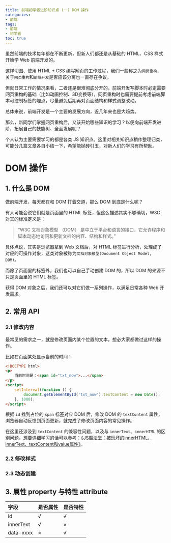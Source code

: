 ```yaml
---
title: 前端初学者进阶知识点 (一) DOM 操作
categories:
- 前端
tags:
- 前端
- 初学者
toc: true
---
```


虽然前端的技术每年都在不断更新，但新人们都还是从基础的 HTML、CSS 样式开始学 Web 前端开发的。

这样切图、使用 HTML + CSS 编写网页的工作过程，我们一般称之为`网页重构`，关于`网页重构`和`前端开发`是否应该分离也一直存在争议。

但就日常工作的情况来看，二者还是很难彻底分开的，前端开发写脚本时必定需要网页重构的基础（比如动画控制、3D变换等），网页重构时也需要提前考虑前端脚本可控制标签的埋点，尽量避免后期再对页面结构和样式调整改动。

总体来说，前端开发是一个主要的发展方向，近几年来也是大趋势。

那么，新同学们掌握网页重构后，又该开始哪些知识的学习？以便向前端开发进阶，拓展自己的技能树、全面发展呢？

个人认为主要需要学习的都是各类 JS 知识点。这里对相关知识点稍作整理归类，可能分几篇文章各自小结一下，希望能抛砖引玉，对新人们的学习有所帮助。

<!-- more -->

# DOM 操作

## 1. 什么是 DOM

做前端开发，每天都在和 DOM 打着交道，那么 DOM 到底是什么呢？

有人可能会说它们就是页面里的 HTML 标签，但这么描述其实不够确切，W3C 对其的标准定义是：

> “W3C 文档对象模型 （DOM） 是中立于平台和语言的接口，它允许程序和脚本动态地访问和更新文档的内容、结构和样式。”

具体点说，其实是浏览器拿到 Web 文档后，对 HTML 标签进行分析，处理成了对应的可操作对象，这类对象被称为`文档对象模型(Document Object Model, DOM)`。

而除了页面里的标签外，我们也可以自己手动创建 DOM 的，所以 DOM 的来源不只是页面里的 HTML 标签。

获得 DOM 对象之后，我们还可以对它们做一系列操作，以满足日常各种 Web 开发需求。

## 2. 常用 API

### 2.1 修改内容

最常见的需求之一，就是修改页面内某个位置的文本，想必大家都做过这样的操作。

比如在页面某处显示当前的时间：

```html
<!DOCTYPE html>
<p>
    当前时间是：<span id="txt_now">...</span>
</p>
<script>
    setInterval(function () {
        document.getElementById('txt_now').textContent = new Date();
    }, 1000);
</script>
```

根据 `id` 找到占位的 `span` 标签对应 DOM 后，修改 DOM 的 `textContent` 属性，浏览器自动反馈到页面更新，就完成了修改页面内容的常见操作。

在这里还涉及到 `textContent` 的兼容性问题，以及与 `innerText`、`innerHTML` 的区别问题，想要详细学习的话可以参考：[《JS魔法堂：被玩坏的innerHTML、innerText、textContent和value属性》](http://www.cnblogs.com/fsjohnhuang/p/4319635.html)。

### 2.2 修改样式

### 2.3 动态创建

## 3. 属性 property 与特性 attribute

|字段     |是否属性  |是否特性  |
|:--------|:--------|:--------|
|id       |√        |√        |
|innerText|√        |×        |
|data-xxxx|×        |√        |

<!--

# 事件对象

## 1. 什么是事件对象

## 2. 常用属性与函数

## 3. 事件冒泡

# jQuery

## 1. 和你想象中不一样的 jQuery

## 2. 实用 API

# MVVM

## 1. 摆脱 DOM 操作的轮回

## 2. UI 组件化开发

# Markdown

## 1. Talk is cheap, show me the doc.

# Node.js

## 1. 从零开始用 JS 写客户端

## 2. 站在巨人肩膀上做 GUI 客户端

-->